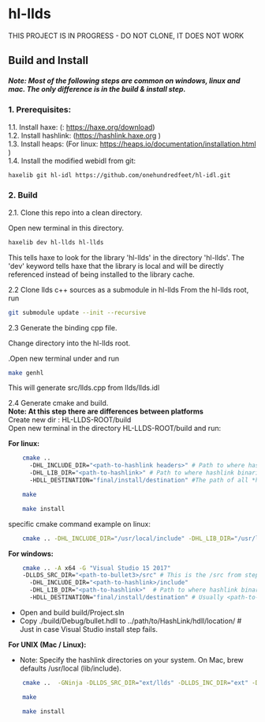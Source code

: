 # hl-llds

THIS PROJECT IS IN PROGRESS - DO NOT CLONE, IT DOES NOT WORK


## Build and Install
##### Note: Most of the following steps are common on windows, linux and mac. The only difference is in the build & install step.

### 1. Prerequisites:
1.1. Install haxe: (: https://haxe.org/download)  
1.2. Install hashlink: (https://hashlink.haxe.org )  
1.3. Install heaps: (For linux: https://heaps.io/documentation/installation.html )  
1.4. Install the modified webidl from git:   
```sh
haxelib git hl-idl https://github.com/onehundredfeet/hl-idl.git
```

### 2. Build

2.1. Clone this repo into a clean directory.

Open new terminal in this directory.  
```sh
haxelib dev hl-llds hl-llds
```

This tells haxe to look for the library 'hl-llds' in the directory 'hl-llds'.  The 'dev' keyword tells haxe that the library is local and will be directly referenced instead of being installed to the library cache.

2.2 Clone llds c++ sources as a submodule in hl-llds
From the hl-llds root, run

```sh
git submodule update --init --recursive
```

2.3 Generate the binding cpp file.

Change directory into the hl-llds root.

.Open new terminal under and run 
```sh
make genhl
```

This will generate src/llds.cpp from llds/llds.idl


2.4 Generate cmake and build.  
**Note: At this step there are differences between platforms**  
    Create new dir : HL-LLDS-ROOT/build  
    Open new terminal in the directory HL-LLDS-ROOT/build and run:  

**For linux:**  
```sh
    cmake ..
      -DHL_INCLUDE_DIR="<path-to-hashlink headers>" # Path to where hashlink headers (hl.h, ...) are located. Usually under ...hashlink-x.xx/src 
      -DHL_LIB_DIR="<path-to-hashlink>" # Path to where hashlink binaries (libhl.so, ...) are located. Usually ...hashlink-x.xx
      -HDLL_DESTINATION="final/install/destination" #The path of all *hdll binaries, usually this is 'usr/lib' or 'usr/local/lib'
```
```sh
    make
```
```sh
    make install
```


specific cmake command example on linux:  
```sh
    cmake .. -DHL_INCLUDE_DIR="/usr/local/include" -DHL_LIB_DIR="/usr/local/lib" -DHDLL_DESTINATION="/usr/local/lib"
   ```

**For windows:**  

```sh
    cmake .. -A x64 -G "Visual Studio 15 2017" 
    -DLLDS_SRC_DIR="<path-to-bullet3>/src" # This is the /src from step 2
      -DHL_INCLUDE_DIR="<path-to-hashlink>/include"
      -DHL_LIB_DIR="<path-to-hashlink>"  # Path to where hashlink binaries (libhl.lib, ...) are located
      -HDLL_DESTINATION="final/install/destination" # Usually <path-to-hashlink>
```

* Open and build build/Project.sln  
* Copy ./build/Debug/bullet.hdll to ../path/to/HashLink/hdll/location/ # Just in case Visual Studio install step fails.  

**For UNIX (Mac / Linux):**  
* Note: Specify the hashlink directories on your system.  On Mac, brew defaults /usr/local (lib/include).
```sh
    cmake ..  -GNinja -DLLDS_SRC_DIR="ext/llds" -DLLDS_INC_DIR="ext" -DHL_LIB_DIR="/usr/local/lib" -DHL_INCLUDE_DIR="/usr/local/include" -DHDLL_DESTINATION="/usr/local/lib"
```
```sh
    make
```
```sh
    make install
```
